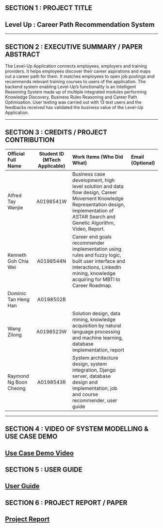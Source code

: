 ## SECTION 1 : PROJECT TITLE
## Level Up : Career Path Recommendation System

---
## SECTION 2 : EXECUTIVE SUMMARY / PAPER ABSTRACT
The Level-Up Application connects employees, employers and training providers. It helps employees discover their career aspirations and maps out a career path for them. It matches employees to open job postings and recommends relevant training courses to users of the application. The backend system enabling Level-Up’s functionality is an Intelligent Reasoning System made up of multiple integrated modules performing Knowledge Discovery, Business Rules Reasoning and Career Path Optimisation. User testing was carried out with 13 test users and the feedbacks received has validated the business value of the Level-Up Application. 

---
## SECTION 3 : CREDITS / PROJECT CONTRIBUTION

| Official Full Name  | Student ID (MTech Applicable)  | Work Items (Who Did What) | Email (Optional) |
| :------------ |:---------------:| :-----| :-----|
| Alfred Tay Wenjie | A0198541W | Business case development, high level solution and data flow design, Career Movement Knowledge Representation design, implementation of ASTAR Search and Genetic Algorithm, Video, Report. | |
| Kenneth Goh Chia Wei | A0198544N | Career end goals recommender implementation using rules and fuzzy logic, built user interface and interactions, LinkedIn mining, knowledge acquiring for MBTI to Career Roadmap. | |
| Dominic Tan Heng Han | A0198502B | | |
| Wang Zilong | A0198523W | Solution design, data mining, knowledge acquisition by natural language processing and machine learning, database implementation, report | |
| Raymond Ng Boon Cheong | A0198543R | System architecture design, system integration, Django server, database design and implementation, job and course recommender, user guide | |

---
## SECTION 4 : VIDEO OF SYSTEM MODELLING & USE CASE DEMO
[Use Case Demo Video](https://github.com/raymondng76/IRS-MR-RS-2019-07-01-IS1FT-GRP-Team10-LevelUp/blob/master/Miscellaneous/Level%20Up%20Video.mp4)
---
## SECTION 5 : USER GUIDE
[User Guide](https://github.com/raymondng76/IRS-MR-RS-2019-07-01-IS1FT-GRP-Team10-LevelUp/blob/master/UserGuide/Team%2010%20LevelUp%20User%20Guide.pdf)
---
## SECTION 6 : PROJECT REPORT / PAPER
[Project Report]()
---
